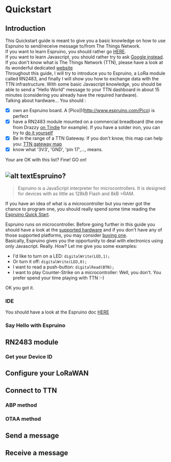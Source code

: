 # Quickstart 

## Introduction
This Quickstart guide is meant to give you a basic knowledge on how to use Espruino to send/receive message to/from The Things Network.  
If you want to learn Espruino, you should rather go [HERE](www.espruino.com).  
If you want to learn Javascript, you should rather try to ask [Google instead](https://www.google.ch/?gws_rd=ssl#q=javascript+basics).  
If you don't know what is The Things Network (TTN), please have a look at its wonderful dedicated [website](https://www.thethingsnetwork.org/)  
Throughout this guide, I will try to introduce you to Espruino, a LoRa module called RN2483, and finally I will show you how to exchange data with the TTN infrastructure. With some basic Javascript knowledge, you should be able to send a "Hello World" message to your TTN dashboard in about 15 minutes (considering you already have the required hardware).  
Talking about hardware... You should :
- [x] own an Espruino board. A [Pico])(http://www.espruino.com/Pico) is perfect
- [x] have a RN2483 module mounted on a commercial breadboard (the one from Drazzy [on Tindie](https://www.tindie.com/products/DrAzzy/rn2483-breakout-bare-board/) for example). If you have a solder iron, you can try to [do it yourself](https://github.com/yerpj/TTN_with_Espruino/blob/master/images/DIYBreadboard.jpg)
- [x] Be in the range of a TTN Gateway. If you don't know, this map can help you: [TTN gateway map](https://www.thethingsnetwork.org/map)
- [x] know what '3V3', 'GND', 'pin 17',..., means.

Your are OK with this list? Fine! GO on!


##  ![alt text](http://www.espruino.com/images/logo.png "Espruino logo")Espruino?
>Espruino is a JavaScript interpreter for microcontrollers. It is designed for devices with as little as 128kB Flash and 8kB >RAM.

If you have an idea of what is a microcontroller but you never got the chance to program one, you should really spend some time reading the [Espruino Quick Start](http://www.espruino.com/Quick+Start).  

Espruino runs on microcontroller. Before going further in this guide you should have a look at the [supported hardware](http://www.espruino.com/Reference) and if you don't have any of those supported platforms, you may consider [buying one](http://www.espruino.com/Order#distributors).  
Basically, Espruino gives you the opportunity to deal with electronics using only Javascript. Really. How? Let me give you some examples:
- I'd like to turn on a LED: `digitalWrite(LED,1);`
- Or turn it off: `digitalWrite(LED,0);`
- I want to read a push-button: `digitalRead(BTN);`
- I want to play Counter-Strike on a microcontroller: Well, you don't. You prefer spend your time playing with TTN :-)

OK you got it. 
### IDE
You should have a look at the Espruino doc [HERE](https://github.com/espruino/EspruinoWebIDE)
### Say Hello with Espruino
## RN2483 module
### Get your Device ID
## Configure your LoRaWAN
## Connect to TTN
### ABP method
### OTAA method
## Send a message
## Receive a message